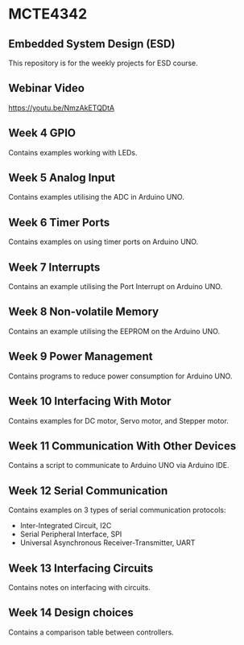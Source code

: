 # MCTE4342
## Embedded System Design (ESD)

This repository is for the weekly projects for ESD course.

## Webinar Video
https://youtu.be/NmzAkETQDtA

## Week 4 GPIO  
Contains examples working with LEDs.

## Week 5 Analog Input  
Contains examples utilising the ADC in Arduino UNO.

## Week 6 Timer Ports
Contains examples on using timer ports on Arduino UNO.

## Week 7 Interrupts
Contains an example utilising the Port Interrupt on Arduino UNO.

## Week 8 Non-volatile Memory
Contains an example utilising the EEPROM on the Arduino UNO.

## Week 9 Power Management
Contains programs to reduce power consumption for Arduino UNO.

## Week 10 Interfacing With Motor
Contains examples for DC motor, Servo motor, and Stepper motor.

## Week 11 Communication With Other Devices
Contains a script to communicate to Arduino UNO via Arduino IDE.

## Week 12 Serial Communication
Contains examples on 3 types of serial communication protocols:
- Inter-Integrated Circuit, I2C
- Serial Peripheral Interface, SPI
- Universal Asynchronous Receiver-Transmitter, UART

## Week 13 Interfacing Circuits
Contains notes on interfacing with circuits.

## Week 14 Design choices
Contains a comparison table between controllers.

